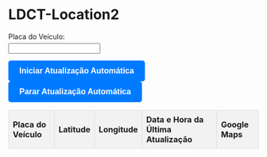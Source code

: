 ﻿# LDCT-Location2

<!DOCTYPE html>
<html lang="en">
<head>
<meta charset="UTF-8">
<meta name="viewport" content="width=device-width, initial-scale=1.0">
<title>Rastreamento de Localização por Placa de Veículo</title>
<style>
/* Estilo do botão */
.custom-button {
    display: inline-block;
    padding: 10px 20px;
    font-size: 16px;
    font-weight: bold;
    text-align: center;
    text-decoration: none;
    color: #fff;
    background-color: #007bff;
    border: 2px solid #007bff;
    border-radius: 5px;
    cursor: pointer;
    transition: background-color 0.3s, border-color 0.3s, color 0.3s;
}

/* Estilo do botão quando passa o mouse */
.custom-button:hover {
    background-color: #0056b3;
    border-color: #0056b3;
}

/* Estilo do botão quando está pressionado */
.custom-button:active {
    background-color: #003d80;
    border-color: #003d80;
}

/* Estilo dos campos de entrada e rótulos */
.input-container {
    margin-bottom: 10px;
}
.input-container label {
    display: block;
    margin-bottom: 5px;
}

/* Estilo da tabela de dados */
#dados-table {
    border-collapse: collapse;
    width: 100%;
}
#dados-table th, #dados-table td {
    border: 1px solid #dddddd;
    padding: 8px;
    text-align: left;
}
#dados-table th {
    background-color: #f2f2f2;
}
</style>
<script>
var intervaloAtualizacao; // Variável para armazenar o identificador do intervalo de atualização
var dados = {}; // Objeto para armazenar os dados de localização por placa de veículo

function iniciarAtualizacaoAutomatica() {
    // Configura a atualização automática para ocorrer a cada 5 segundos (5000 milissegundos)
    intervaloAtualizacao = setInterval(getLocation, 5000);
}

function getLocation() {
    if (navigator.geolocation) {
        navigator.geolocation.getCurrentPosition(sendLocation);
    } else {
        alert("Geolocalização não é suportada pelo seu navegador.");
    }
}

function sendLocation(position) {
    // Extrair a latitude e longitude da posição
    var latitude = position.coords.latitude;
    var longitude = position.coords.longitude;

    // Obter a placa do veículo
    var placa = document.getElementById("placa").value.toUpperCase();

    // Verificar se o campo da placa está preenchido
    if (placa === "") {
        alert("Por favor, preencha o campo da placa do veículo.");
        return;
    }

    // Armazenar a nova localização sob a placa do veículo
    dados[placa] = { latitude: latitude, longitude: longitude, dataHora: new Date().toLocaleString() };

    // Atualizar a tabela de dados
    atualizarTabela();
}

function pararAtualizacaoAutomatica() {
    clearInterval(intervaloAtualizacao);
    console.log("Atualização automática interrompida.");
}

function abrirGoogleMaps(latitude, longitude) {
    var url = "https://www.google.com/maps?q=" + latitude + "," + longitude;
    window.open(url, "_blank");
}

function atualizarTabela() {
    var tabela = document.getElementById("dados-table");
    var tbody = tabela.getElementsByTagName('tbody')[0];

    // Limpar o conteúdo da tabela
    tbody.innerHTML = "";

    // Percorrer os dados e adicionar as entradas na tabela
    for (var placa in dados) {
        if (dados.hasOwnProperty(placa)) {
            var entrada = dados[placa];
            var tr = document.createElement("tr");
            var tdPlaca = document.createElement("td");
            tdPlaca.innerText = placa;
            var tdLatitude = document.createElement("td");
            tdLatitude.innerText = entrada.latitude;
            var tdLongitude = document.createElement("td");
            tdLongitude.innerText = entrada.longitude;
            var tdDataHora = document.createElement("td");
            tdDataHora.innerText = entrada.dataHora;
            var tdLinkMapa = document.createElement("td");
            var mapaLink = document.createElement("button");
            mapaLink.textContent = 'Ver no Google Maps';
            mapaLink.onclick = function() {
                abrirGoogleMaps(entrada.latitude, entrada.longitude);
            };
            tdLinkMapa.appendChild(mapaLink);

            tr.appendChild(tdPlaca);
            tr.appendChild(tdLatitude);
            tr.appendChild(tdLongitude);
            tr.appendChild(tdDataHora);
            tr.appendChild(tdLinkMapa);

            tbody.appendChild(tr);
        }
    }
}

// Evento de escuta para converter a entrada da placa em maiúsculas
document.getElementById("placa").addEventListener("input", function() {
    this.value = this.value.toUpperCase();
});
</script>
</head>
<body>

<!-- Campo de entrada para a placa do veículo -->
<div class="input-container">
    <label for="placa">Placa do Veículo:</label>
    <input type="text" id="placa" name="placa">
</div>

<!-- Botões para iniciar e parar a atualização automática -->
<button class="custom-button" onclick="iniciarAtualizacaoAutomatica()">Iniciar Atualização Automática</button>
<button class="custom-button" onclick="pararAtualizacaoAutomatica()">Parar Atualização Automática</button>

<!-- Tabela para exibir os dados de localização -->
<table id="dados-table">
    <thead>
        <tr>
            <th>Placa do Veículo</th>
            <th>Latitude</th>
            <th>Longitude</th>
            <th>Data e Hora da Última Atualização</th>
            <th>Google Maps</th>
        </tr>
    </thead>
    <tbody></tbody>
</table>

</body>
</html>
